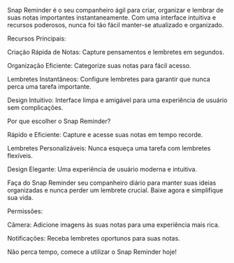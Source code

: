 Snap Reminder é o seu companheiro ágil para criar, organizar e lembrar de suas notas importantes instantaneamente. Com uma interface intuitiva e recursos poderosos, nunca foi tão fácil manter-se atualizado e organizado.

Recursos Principais:

Criação Rápida de Notas: Capture pensamentos e lembretes em segundos.

Organização Eficiente: Categorize suas notas para fácil acesso.

Lembretes Instantâneos: Configure lembretes para garantir que nunca perca uma tarefa importante.

Design Intuitivo: Interface limpa e amigável para uma experiência de usuário sem complicações.

Por que escolher o Snap Reminder?

Rápido e Eficiente: Capture e acesse suas notas em tempo recorde.

Lembretes Personalizáveis: Nunca esqueça uma tarefa com lembretes flexíveis.

Design Elegante: Uma experiência de usuário moderna e intuitiva.

Faça do Snap Reminder seu companheiro diário para manter suas ideias organizadas e nunca perder um lembrete crucial. Baixe agora e simplifique sua vida.

Permissões:

Câmera: Adicione imagens às suas notas para uma experiência mais rica.

Notificações: Receba lembretes oportunos para suas notas.

Não perca tempo, comece a utilizar o Snap Reminder hoje!
